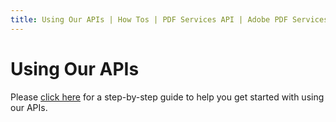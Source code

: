```yaml
---
title: Using Our APIs | How Tos | PDF Services API | Adobe PDF Services
---
```

# Using Our APIs

Please [click here](../gettingstarted.md) for a step-by-step guide to help you get started with using our APIs.

